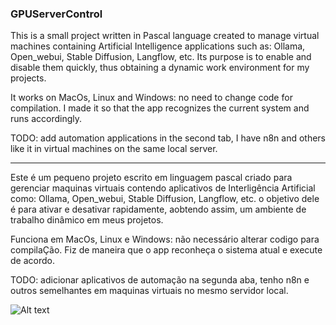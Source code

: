 ### GPUServerControl

This is a small project written in Pascal language created to manage virtual machines containing Artificial Intelligence applications such as: Ollama, Open_webui, Stable Diffusion, Langflow, etc. Its purpose is to enable and disable them quickly, thus obtaining a dynamic work environment for my projects. 

It works on MacOs, Linux and Windows: no need to change code for compilation. I made it so that the app recognizes the current system and runs accordingly. 

TODO: add automation applications in the second tab, I have n8n and others like it in virtual machines on the same local server.

---

Este é um pequeno projeto escrito em linguagem pascal  criado para 
gerenciar maquinas virtuais contendo aplicativos de Interligência 
Artificial como: Ollama, Open_webui, Stable Diffusion, Langflow, etc. o 
objetivo dele é para ativar e desativar rapidamente, aobtendo assim, um ambiente de 
trabalho dinâmico em meus projetos.

Funciona em MacOs, Linux e Windows: não necessário alterar codigo para compilaÇão. Fiz de maneira que o app reconheça o sistema atual e execute de acordo.

TODO: adicionar aplicativos de automação na segunda aba, tenho n8n e outros semelhantes em maquinas 
virtuais no mesmo servidor local.

![Alt text](gpuserverControl__macos.png?raw=true "Running on MacOs")
